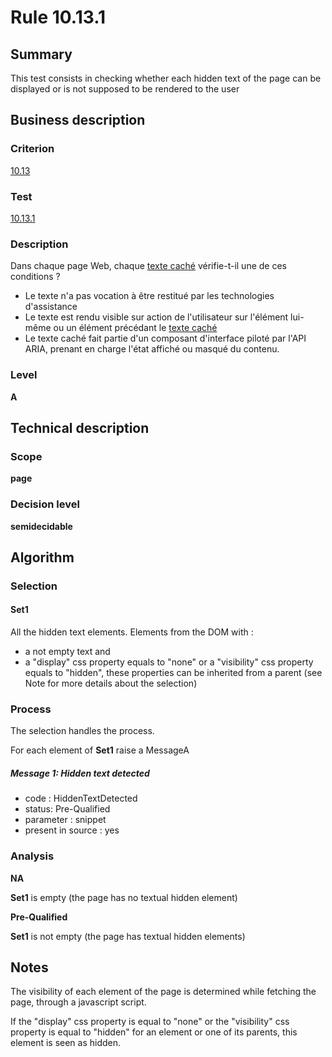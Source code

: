 # Rule 10.13.1
## Summary

This test consists in checking whether each hidden text of the page can
be displayed or is not supposed to be rendered to the user

## Business description

### Criterion

[10.13](http://references.modernisation.gouv.fr/referentiel-technique-0#crit-10-13)

### Test

[10.13.1](http://references.modernisation.gouv.fr/referentiel-technique-0#test-10-13-1)

### Description

Dans chaque page Web, chaque <a href="http://references.modernisation.gouv.fr/referentiel-technique-0#mTexteCache">texte cach&eacute;</a> v&eacute;rifie-t-il une de ces conditions ? 
 
 * Le texte n'a pas vocation &agrave; &ecirc;tre restitu&eacute; par les technologies d'assistance 
 * Le texte est rendu visible sur action de l'utilisateur sur l'&eacute;l&eacute;ment lui-m&ecirc;me ou un &eacute;l&eacute;ment pr&eacute;c&eacute;dant le <a href="http://references.modernisation.gouv.fr/referentiel-technique-0#mTexteCache">texte cach&eacute;</a> 
 * Le texte cach&eacute; fait partie d'un composant d'interface pilot&eacute; par l'API ARIA, prenant en charge l'&eacute;tat affich&eacute; ou masqu&eacute; du contenu. 


### Level

**A**

## Technical description

### Scope

**page**

### Decision level

**semidecidable**

## Algorithm

### Selection

#### Set1

All the hidden text elements. Elements from the DOM with :

-   a not empty text and
-   a "display" css property equals to "none" or a "visibility" css
    property equals to "hidden", these properties can be inherited from
    a parent (see Note for more details about the selection)

### Process

The selection handles the process.

For each element of **Set1** raise a MessageA

##### Message 1: Hidden text detected

-   code : HiddenTextDetected
-   status: Pre-Qualified
-   parameter : snippet
-   present in source : yes

### Analysis

**NA**

**Set1** is empty (the page has no textual hidden element)

**Pre-Qualified**

**Set1** is not empty (the page has textual hidden elements)

## Notes

The visibility of each element of the page is determined while fetching
the page, through a javascript script.

If the "display" css property is equal to "none" or the "visibility" css
property is equal to "hidden" for an element or one of its parents, this
element is seen as hidden.
